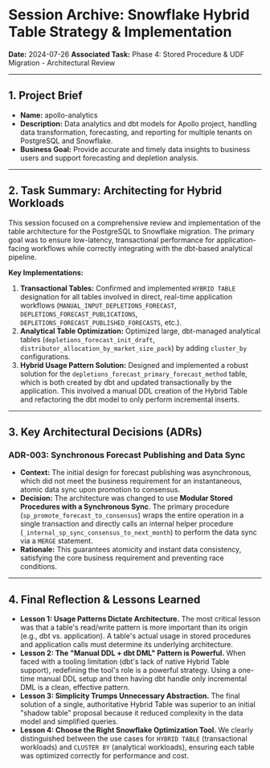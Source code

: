 # Session Archive: Snowflake Hybrid Table Strategy & Implementation

**Date:** 2024-07-26
**Associated Task:** Phase 4: Stored Procedure & UDF Migration - Architectural Review

---

## 1. Project Brief

- **Name:** apollo-analytics
- **Description:** Data analytics and dbt models for Apollo project, handling data transformation, forecasting, and reporting for multiple tenants on PostgreSQL and Snowflake.
- **Business Goal:** Provide accurate and timely data insights to business users and support forecasting and depletion analysis.

---

## 2. Task Summary: Architecting for Hybrid Workloads

This session focused on a comprehensive review and implementation of the table architecture for the PostgreSQL to Snowflake migration. The primary goal was to ensure low-latency, transactional performance for application-facing workflows while correctly integrating with the dbt-based analytical pipeline.

**Key Implementations:**

1.  **Transactional Tables:** Confirmed and implemented `HYBRID TABLE` designation for all tables involved in direct, real-time application workflows (`MANUAL_INPUT_DEPLETIONS_FORECAST`, `DEPLETIONS_FORECAST_PUBLICATIONS`, `DEPLETIONS_FORECAST_PUBLISHED_FORECASTS`, etc.).
2.  **Analytical Table Optimization:** Optimized large, dbt-managed analytical tables (`depletions_forecast_init_draft`, `distributor_allocation_by_market_size_pack`) by adding `cluster_by` configurations.
3.  **Hybrid Usage Pattern Solution:** Designed and implemented a robust solution for the `depletions_forecast_primary_forecast_method` table, which is both created by dbt and updated transactionally by the application. This involved a manual DDL creation of the Hybrid Table and refactoring the dbt model to only perform incremental inserts.

---

## 3. Key Architectural Decisions (ADRs)

### ADR-003: Synchronous Forecast Publishing and Data Sync

- **Context:** The initial design for forecast publishing was asynchronous, which did not meet the business requirement for an instantaneous, atomic data sync upon promotion to consensus.
- **Decision:** The architecture was changed to use **Modular Stored Procedures with a Synchronous Sync**. The primary procedure (`sp_promote_forecast_to_consensus`) wraps the entire operation in a single transaction and directly calls an internal helper procedure (`_internal_sp_sync_consensus_to_next_month`) to perform the data sync via a `MERGE` statement.
- **Rationale:** This guarantees atomicity and instant data consistency, satisfying the core business requirement and preventing race conditions.

---

## 4. Final Reflection & Lessons Learned

*   **Lesson 1: Usage Patterns Dictate Architecture.** The most critical lesson was that a table's read/write pattern is more important than its origin (e.g., dbt vs. application). A table's actual usage in stored procedures and application calls must determine its underlying architecture.
*   **Lesson 2: The "Manual DDL + dbt DML" Pattern is Powerful.** When faced with a tooling limitation (dbt's lack of native Hybrid Table support), redefining the tool's role is a powerful strategy. Using a one-time manual DDL setup and then having dbt handle only incremental DML is a clean, effective pattern.
*   **Lesson 3: Simplicity Trumps Unnecessary Abstraction.** The final solution of a single, authoritative Hybrid Table was superior to an initial "shadow table" proposal because it reduced complexity in the data model and simplified queries.
*   **Lesson 4: Choose the Right Snowflake Optimization Tool.** We clearly distinguished between the use cases for `HYBRID TABLE` (transactional workloads) and `CLUSTER BY` (analytical workloads), ensuring each table was optimized correctly for performance and cost. 